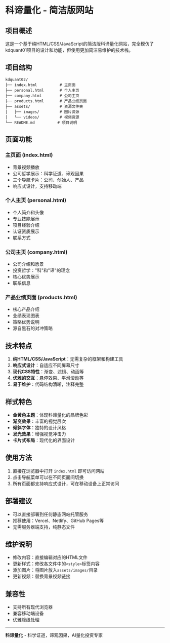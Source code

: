 # 科谛量化 - 简洁版网站

## 项目概述

这是一个基于纯HTML/CSS/JavaScript的简洁版科谛量化网站，完全模仿了kdquant01项目的设计和功能，但使用更加简洁易维护的技术栈。

## 项目结构

```
kdquant02/
├── index.html          # 主页面
├── personal.html       # 个人主页
├── company.html        # 公司主页
├── products.html       # 产品业绩页面
├── assets/             # 资源文件夹
│   ├── images/         # 图片资源
│   └── videos/         # 视频资源
└── README.md          # 项目说明
```

## 页面功能

### 主页面 (index.html)
- 背景视频播放
- 公司哲学展示：科学证道、谛观因果
- 三个导航卡片：公司、创始人、产品
- 响应式设计，支持移动端

### 个人主页 (personal.html)
- 个人简介和头像
- 专业技能展示
- 项目经验介绍
- 认证资质展示
- 联系方式

### 公司主页 (company.html)
- 公司介绍和愿景
- 投资哲学："科"和"谛"的理念
- 核心优势展示
- 联系信息

### 产品业绩页面 (products.html)
- 核心产品介绍
- 业绩表现图表
- 策略优势说明
- 源自黑石的对冲策略

## 技术特点

1. **纯HTML/CSS/JavaScript**：无需复杂的框架和构建工具
2. **响应式设计**：自适应不同屏幕尺寸
3. **现代CSS特性**：渐变、滤镜、动画等
4. **优雅的交互**：悬停效果、平滑滚动等
5. **易于维护**：代码结构清晰，注释完整

## 样式特色

- **金黄色主题**：体现科谛量化的品牌色彩
- **渐变效果**：丰富的视觉层次
- **倾斜字体**：独特的设计风格
- **发光效果**：增强视觉冲击力
- **卡片式布局**：现代化的界面设计

## 使用方法

1. 直接在浏览器中打开 `index.html` 即可访问网站
2. 点击导航菜单可以在不同页面间切换
3. 所有页面都支持响应式设计，可在移动设备上正常访问

## 部署建议

- 可以直接部署到任何静态网站托管服务
- 推荐使用：Vercel、Netlify、GitHub Pages等
- 无需服务器端支持，纯静态文件

## 维护说明

- 修改内容：直接编辑对应的HTML文件
- 更新样式：修改各文件中的`<style>`标签内容
- 添加图片：将图片放入`assets/images/`目录
- 更新视频：替换背景视频链接

## 兼容性

- 支持所有现代浏览器
- 兼容移动端设备
- 优雅降级处理

---

**科谛量化** - 科学证道，谛观因果，AI量化投资专家 